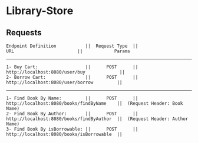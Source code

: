 # Library-Store

Requests
  ------------------------------------------------------------------------------------------------------------------------------------
    Endpoint Definition           ||  Request Type  ||                    URL                        ||            Params
  ------------------------------------------------------------------------------------------------------------------------------------
    1- Buy Cart:                  ||      POST      ||    http://localhost:8080/user/buy             ||
    2- Borrow Cart:               ||      POST      ||     http://localhost:8080/user/borrow         ||
  ------------------------------------------------------------------------------------------------------------------------------------
    1- Find Book By Name:         ||      POST      ||     http://localhost:8080/books/findByName    ||  (Request Header: Book Name)
    2- Find Book By Author:       ||      POST      ||     http://localhost:8080/books/findByAuthor  ||  (Request Header: Author Name)
    3- Find Book By isBorrowable: ||      POST      ||     http://localhost:8080/books/isBorrowable  ||
